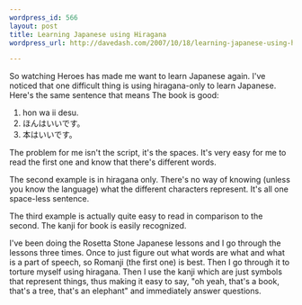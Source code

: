 ```yaml
---
wordpress_id: 566
layout: post
title: Learning Japanese using Hiragana
wordpress_url: http://davedash.com/2007/10/18/learning-japanese-using-hiragana/

---
```


So watching Heroes has made me want to learn Japanese again.  I've noticed that one difficult thing is using hiragana-only to learn Japanese.  Here's the same sentence that means The book is good:

1. hon wa ii desu.
2. &#12411;&#12435;&#12399;&#12356;&#12356;&#12391;&#12377;&#12290;
3. &#26412;&#12399;&#12356;&#12356;&#12391;&#12377;&#12290;

The problem for me isn't the script, it's the spaces.  It's very easy for me to read the first one and know that there's different words.

The second example is in hiragana only.  There's no way of knowing (unless you know the language) what the different characters represent.  It's all one space-less sentence.

The third example is actually quite easy to read in comparison to the second.  The kanji for book is easily recognized.

I've been doing the Rosetta Stone Japanese lessons and I go through the lessons three times.  Once to just figure out what words are what and what is a part of speech, so Romanji (the first one) is best.  Then I go through it to torture myself using hiragana.  Then I use the kanji which are just symbols that represent things, thus making it easy to say, "oh yeah, that's a book, that's a tree, that's an elephant" and immediately answer questions.

